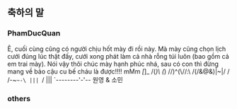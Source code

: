 ## 축하의 말

### PhamDucQuan

Ê, cuối cùng cũng có người chịu hốt mày đi rồi này. Mà mày cũng chọn lịch cưới đúng lúc thật đấy, cưới xong phát làm cả nhà rỗng túi luôn (bao gồm cả em trai mày). Nói vậy thôi chúc mày hạnh phúc nhá, sau có con thì đừng mang về bảo cậu cu bế cháu là được!!!!
        mMm  _[_]_
        /(_)\  (_)
       //)^(\\//:\\
      /(/&@&\)\|~|/
     / /-~`~-\ |||
     `/       \|||
     `--------'-'-- 원영 & 소민

### others

